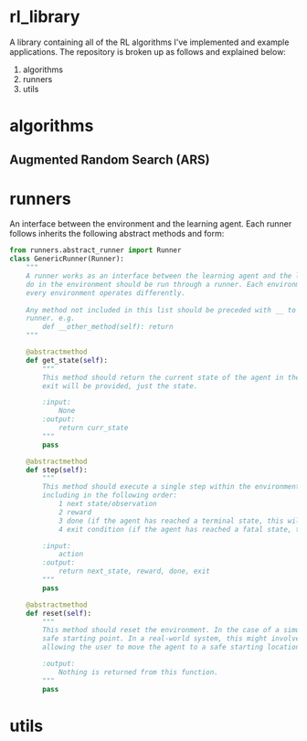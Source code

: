 # rl_library
A library containing all of the RL algorithms I've implemented and example applications. The repository is broken up as 
follows and explained below:
1. algorithms
2. runners
3. utils

# algorithms


## Augmented Random Search (ARS)

# runners
An interface between the environment and the learning agent. Each runner follows inherits the following abstract methods 
and form:

```python
from runners.abstract_runner import Runner
class GenericRunner(Runner):
    """
    A runner works as an interface between the learning agent and the learning environment. Anything the agent wants to
    do in the environment should be run through a runner. Each environment should gets its own style of runner because
    every environment operates differently.
    
    Any method not included in this list should be preceded with __ to denote that is is unique to this specific
    runner. e.g.
        def __other_method(self): return
    """

    @abstractmethod
    def get_state(self):
        """
        This method should return the current state of the agent in the environment. No reward or status of done or
        exit will be provided, just the state.

        :input:
            None
        :output:
            return curr_state
        """
        pass

    @abstractmethod
    def step(self):
        """
        This method should execute a single step within the environment and return all necessary information
        including in the following order:
            1 next state/observation
            2 reward
            3 done (if the agent has reached a terminal state, this will be 1, otherwise 0)
            4 exit condition (if the agent has reached a fatal state, this will be 1, otherwise 0)

        :input:
            action
        :output:
            return next_state, reward, done, exit
        """
        pass

    @abstractmethod
    def reset(self):
        """
        This method should reset the environment. In the case of a simulation, this should take the agent back to a
        safe starting point. In a real-world system, this might involve halting until a resume signal has been sent
        allowing the user to move the agent to a safe starting location.

        :output:
            Nothing is returned from this function.
        """
        pass
```


# utils
